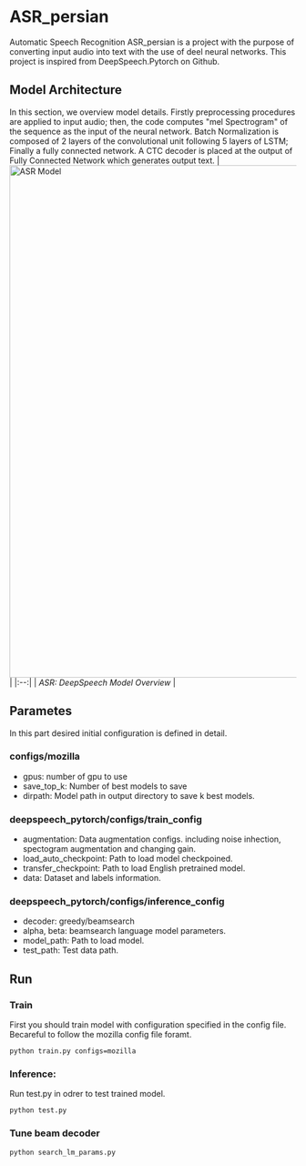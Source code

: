 # ASR_persian
Automatic Speech Recognition
ASR_persian is a project with the purpose of converting input audio into text with the use of deel neural networks. 
This project is inspired from DeepSpeech.Pytorch on Github. 

## Model Architecture
In this section, we overview model details. Firstly preprocessing procedures are applied to input audio; then, the code computes "mel Spectrogram" of the sequence as the input of the neural network. Batch Normalization is composed of 2 layers of the convolutional unit following 5 layers of LSTM; Finally a fully connected network. A CTC decoder is placed at the output of Fully Connected Network which generates output text. 
| <img src="statistics/ASR.png" alt="ASR Model" width="900"/> | 
|:--:| 
| *ASR: DeepSpeech Model Overview* |


## Parametes
In this part desired initial configuration is defined in detail. 
### configs/mozilla
- gpus: number of gpu to use
- save_top_k: Number of best models to save
- dirpath: Model path in output directory to save k best models.

### deepspeech_pytorch/configs/train_config
- augmentation: Data augmentation configs. including noise inhection, spectogram augmentation and changing gain.
- load_auto_checkpoint: Path to load model checkpoined. 
- transfer_checkpoint: Path to load English pretrained model.
- data: Dataset and labels information.

### deepspeech_pytorch/configs/inference_config
- decoder: greedy/beamsearch
- alpha, beta: beamsearch language model parameters.
- model_path: Path to load model.
- test_path: Test data path.

## Run
### Train 
First you should train model with configuration specified in the config file. Becareful to follow the mozilla config file foramt. 
```
python train.py configs=mozilla
```
### Inference:
Run test.py in odrer to test trained model. 
```
python test.py
```

### Tune beam decoder
```
python search_lm_params.py
```
